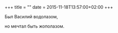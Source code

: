 +++
title = ""
date = 2015-11-18T13:57:00+02:00
+++

Был Василий водолазом, 


но мечтал быть жополазом.


